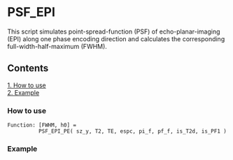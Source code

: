 # PSF_EPI
This script simulates point-spread-function (PSF) of echo-planar-imaging (EPI) along one phase encoding direction and calculates the corresponding full-width-half-maximum (FWHM). 

## Contents
[1. How to use](#How-to-use) <br>
[2. Example](#Example)


### How to use
```
Function: [FWHM, h0] =
          PSF_EPI_PE( sz_y, T2, TE, espc, pi_f, pf_f, is_T2d, is_PF1 )
```
### Example
